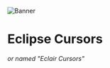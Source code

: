 ![Banner](https://github.com/PixelNetNeon/Eclipse-Cursors/assets/75762177/4192cc37-5b27-4cea-ad44-52a0eeae649e)
# Eclipse Cursors
*or named "Eclair Cursors"*
